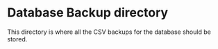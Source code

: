 # Database Backup directory

This directory is where all the CSV backups for the database should be stored.